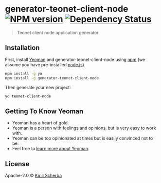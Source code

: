# generator-teonet-client-node [![NPM version][npm-image]][npm-url] [![Dependency Status][daviddm-image]][daviddm-url]
> Teonet client node application generator

## Installation

First, install [Yeoman](http://yeoman.io) and generator-teonet-client-node using [npm](https://www.npmjs.com/) (we assume you have pre-installed [node.js](https://nodejs.org/)).

```bash
npm install -g yo
npm install -g generator-teonet-client-node
```

Then generate your new project:

```bash
yo teonet-client-node
```

## Getting To Know Yeoman

 * Yeoman has a heart of gold.
 * Yeoman is a person with feelings and opinions, but is very easy to work with.
 * Yeoman can be too opinionated at times but is easily convinced not to be.
 * Feel free to [learn more about Yeoman](http://yeoman.io/).

## License

Apache-2.0 © [Kirill Scherba](https://gitlab.ksproject.org)


[npm-image]: https://badge.fury.io/js/generator-teonet-client-node.svg
[npm-url]: https://npmjs.org/package/generator-teonet-client-node
[travis-image]: https://travis-ci.org//generator-teonet-client-node.svg?branch=master
[travis-url]: https://travis-ci.org//generator-teonet-client-node
[daviddm-image]: https://david-dm.org//generator-teonet-client-node.svg?theme=shields.io
[daviddm-url]: https://david-dm.org//generator-teonet-client-node
